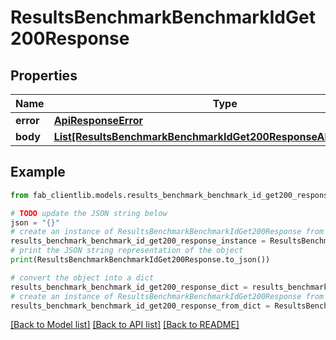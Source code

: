 # ResultsBenchmarkBenchmarkIdGet200Response


## Properties

Name | Type | Description | Notes
------------ | ------------- | ------------- | -------------
**error** | [**ApiResponseError**](ApiResponseError.md) |  | [optional] 
**body** | [**List[ResultsBenchmarkBenchmarkIdGet200ResponseAllOfBodyInner]**](ResultsBenchmarkBenchmarkIdGet200ResponseAllOfBodyInner.md) |  | [optional] 

## Example

```python
from fab_clientlib.models.results_benchmark_benchmark_id_get200_response import ResultsBenchmarkBenchmarkIdGet200Response

# TODO update the JSON string below
json = "{}"
# create an instance of ResultsBenchmarkBenchmarkIdGet200Response from a JSON string
results_benchmark_benchmark_id_get200_response_instance = ResultsBenchmarkBenchmarkIdGet200Response.from_json(json)
# print the JSON string representation of the object
print(ResultsBenchmarkBenchmarkIdGet200Response.to_json())

# convert the object into a dict
results_benchmark_benchmark_id_get200_response_dict = results_benchmark_benchmark_id_get200_response_instance.to_dict()
# create an instance of ResultsBenchmarkBenchmarkIdGet200Response from a dict
results_benchmark_benchmark_id_get200_response_from_dict = ResultsBenchmarkBenchmarkIdGet200Response.from_dict(results_benchmark_benchmark_id_get200_response_dict)
```
[[Back to Model list]](../README.md#documentation-for-models) [[Back to API list]](../README.md#documentation-for-api-endpoints) [[Back to README]](../README.md)


